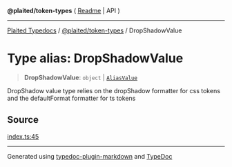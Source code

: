 **@plaited/token-types** ( [Readme](../README.md) \| API )

***

[Plaited Typedocs](../../../modules.md) / [@plaited/token-types](../modules.md) / DropShadowValue

# Type alias: DropShadowValue

> **DropShadowValue**: `object` \| [`AliasValue`](AliasValue.md)

DropShadow value type relies on the dropShadow formatter for css tokens
and the defaultFormat formatter for ts tokens

## Source

[index.ts:45](https://github.com/plaited/plaited/blob/0d4801d/libs/token-types/src/index.ts#L45)

***

Generated using [typedoc-plugin-markdown](https://www.npmjs.com/package/typedoc-plugin-markdown) and [TypeDoc](https://typedoc.org/)

